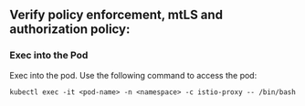 ## Verify policy enforcement, mtLS and authorization policy:

### Exec into the Pod
Exec into the pod. Use the following command to access the pod:
```
kubectl exec -it <pod-name> -n <namespace> -c istio-proxy -- /bin/bash
```
